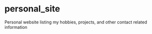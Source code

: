 # personal_site
Personal website listing my hobbies, projects, and other contact related information
